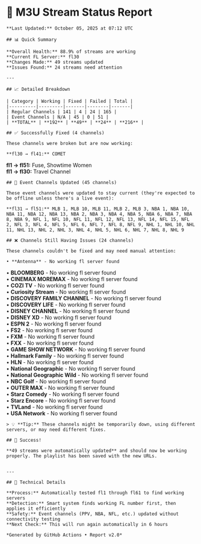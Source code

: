 # 🔧 M3U Stream Status Report
    
    **Last Updated:** October 05, 2025 at 07:12 UTC
    
    ## 📊 Quick Summary
    
    **Overall Health:** 88.9% of streams are working  
    **Current FL Server:** fl30  
    **Changes Made:** 49 streams updated  
    **Issues Found:** 24 streams need attention  
    
    ---
    
    ## 📈 Detailed Breakdown
    
    | Category | Working | Fixed | Failed | Total |
    |----------|---------|-------|--------|-------|
    | Regular Channels | 141 | 4 | 24 | 165 |
    | Event Channels | N/A | 45 | 0 | 51 |
    | **TOTAL** | **192** | **49** | **24** | **216** |
    
    ## ✅ Successfully Fixed (4 channels)
    
    These channels were broken but are now working:
    
    **fl30 → fl41:** COMET  
**fl1 → fl51:** Fuse, Showtime Women  
**fl1 → fl30:** Travel Channel  

    ## 🔄 Event Channels Updated (45 channels)
    
    These event channels were updated to stay current (they're expected to be offline unless there's a live event):
    
    **fl31 → fl51:** MLB 1, MLB 10, MLB 11, MLB 2, MLB 3, NBA 1, NBA 10, NBA 11, NBA 12, NBA 13, NBA 2, NBA 3, NBA 4, NBA 5, NBA 6, NBA 7, NBA 8, NBA 9, NFL 1, NFL 10, NFL 11, NFL 12, NFL 13, NFL 14, NFL 15, NFL 2, NFL 3, NFL 4, NFL 5, NFL 6, NFL 7, NFL 8, NFL 9, NHL 1, NHL 10, NHL 11, NHL 13, NHL 2, NHL 3, NHL 4, NHL 5, NHL 6, NHL 7, NHL 8, NHL 9  

    ## ❌ Channels Still Having Issues (24 channels)
    
    These channels couldn't be fixed and may need manual attention:
    
    • **Antenna** - No working fl server found  
• **BLOOMBERG** - No working fl server found  
• **CINEMAX MOREMAX** - No working fl server found  
• **COZI TV** - No working fl server found  
• **Curiosity Stream** - No working fl server found  
• **DISCOVERY FAMILY CHANNEL** - No working fl server found  
• **DISCOVERY LIFE** - No working fl server found  
• **DISNEY CHANNEL** - No working fl server found  
• **DISNEY XD** - No working fl server found  
• **ESPN 2** - No working fl server found  
• **FS2** - No working fl server found  
• **FXM** - No working fl server found  
• **FXX** - No working fl server found  
• **GAME SHOW NETWORK** - No working fl server found  
• **Hallmark Family** - No working fl server found  
• **HLN** - No working fl server found  
• **National Geographic** - No working fl server found  
• **National Geographic Wild** - No working fl server found  
• **NBC Golf** - No working fl server found  
• **OUTER MAX** - No working fl server found  
• **Starz Comedy** - No working fl server found  
• **Starz Encore** - No working fl server found  
• **TVLand** - No working fl server found  
• **USA Network** - No working fl server found  

    > 💡 **Tip:** These channels might be temporarily down, using different servers, or may need different fixes.
    
    ## 🎉 Success!
    
    **49 streams were automatically updated** and should now be working properly. The playlist has been saved with the new URLs.
    
    
    ---
    
    ## 🔧 Technical Details
    
    **Process:** Automatically tested fl1 through fl61 to find working servers  
    **Detection:** Smart system finds working FL number first, then applies it efficiently  
    **Safety:** Event channels (PPV, NBA, NFL, etc.) updated without connectivity testing  
    **Next Check:** This will run again automatically in 6 hours  
    
    *Generated by GitHub Actions • Report v2.0*
    